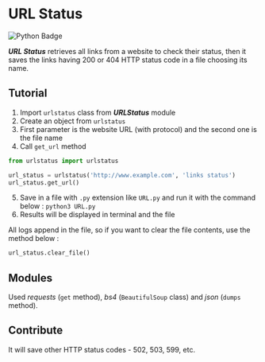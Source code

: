 # URL Status

![Python Badge](https://alibahaari.github.io/Badge/Python.png)

***URL Status*** retrieves all links from a website to check their status, then it saves the links having 200 or 404 HTTP status code in a file choosing its name.

## Tutorial

1. Import `urlstatus` class from ***URLStatus*** module 
2. Create an object from `urlstatus`
3. First parameter is the website URL (with protocol) and the second one is the file name
4. Call `get_url` method
```python
from urlstatus import urlstatus

url_status = urlstatus('http://www.example.com', 'links status')
url_status.get_url()
```
5. Save in a file with `.py` extension like `URL.py` and run it with the command below :
`python3 URL.py`
6. Results will be displayed in terminal and the file

All logs append in the file, so if you want to clear the file contents, use the method below :
```python
url_status.clear_file()
```

## Modules

Used *requests* (`get` method), *bs4* (`BeautifulSoup` class) and *json* (`dumps` method).

## Contribute
It will save other HTTP status codes - 502, 503, 599, etc.
